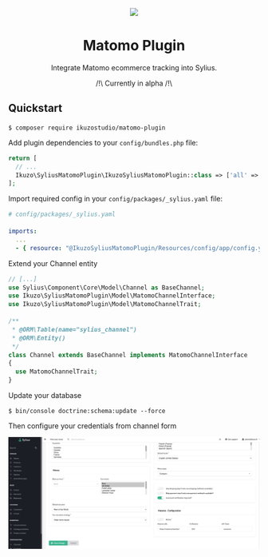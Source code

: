 <p align="center">
    <a href="https://sylius.com" target="_blank">
        <img src="https://demo.sylius.com/assets/shop/img/logo.png" />
    </a>
</p>

<h1 align="center">Matomo Plugin</h1>

<p align="center">Integrate Matomo ecommerce tracking into Sylius.</p>
<p align="center">/!\ Currently in alpha /!\</p>

## Quickstart


```
$ composer require ikuzostudio/matomo-plugin
```

Add plugin dependencies to your `config/bundles.php` file:

```php
return [
  // ...
  Ikuzo\SyliusMatomoPlugin\IkuzoSyliusMatomoPlugin::class => ['all' => true],
];
```

Import required config in your `config/packages/_sylius.yaml` file:

```yaml
# config/packages/_sylius.yaml

imports:
  ...
  - { resource: "@IkuzoSyliusMatomoPlugin/Resources/config/app/config.yaml"}
```


Extend your Channel entity
```php
// [...]
use Sylius\Component\Core\Model\Channel as BaseChannel;
use Ikuzo\SyliusMatomoPlugin\Model\MatomoChannelInterface;
use Ikuzo\SyliusMatomoPlugin\Model\MatomoChannelTrait;

/**
 * @ORM\Table(name="sylius_channel")
 * @ORM\Entity()
 */
class Channel extends BaseChannel implements MatomoChannelInterface
{
  use MatomoChannelTrait;
}
```


Update your database

```
$ bin/console doctrine:schema:update --force
```

Then configure your credentials from channel form 

<img src="doc/config.png" />



